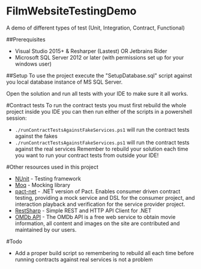 # FilmWebsiteTestingDemo
A demo of different types of test (Unit, Integration, Contract, Functional)

##Prerequisites
* Visual Studio 2015+ & Resharper (Lastest) OR Jetbrains Rider
* Microsoft SQL Server 2012 or later (with permissions set up for your windows user)


##Setup
To use the project execute the "SetupDatabase.sql" script against you local database instance of MS SQL Server.

Open the solution and run all tests with your IDE to make sure it all works.

#Contract tests
To run the contract tests you must first rebuild the whole project inside you IDE you can then run either of the scripts in a powershell session:
* ``./runContractTestsAgainstFakeServices.ps1`` will run the contract tests against the fakes
* ``./runContractTestsAgainstFakeServices.ps1`` will run the contract tests against the real services
Remember to rebuild your solution each time you want to run your contract tests from outside your IDE!

#Other resources used in this project
* [NUnit](https://github.com/nunit/nunit) - Testing framework
* [Moq](https://github.com/moq/moq) - Mocking library
* [pact-net](https://github.com/SEEK-Jobs/pact-net) - .NET version of Pact. Enables consumer driven contract testing, providing a mock service and DSL for the consumer project, and interaction playback and verification for the service provider project.
* [RestSharp](https://github.com/restsharp/RestSharp) - Simple REST and HTTP API Client for .NET
* [OMDb API](https://www.omdbapi.com/) - The OMDb API is a free web service to obtain movie information, all content and images on the site are contributed and maintained by our users.



#Todo
* Add a proper build script so remembering to rebuild all each time before running contracts against real services is not a problem
